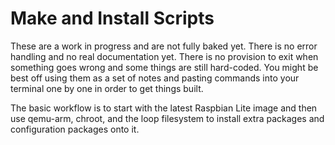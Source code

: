 # Make and Install Scripts

These are a work in progress and are not fully baked yet. There is no error handling and no real documentation yet. There is no provision to exit when something goes wrong and some things are still hard-coded. You might be best off using them as a set of notes and pasting commands into your terminal one by one in order to get things built.

The basic workflow is to start with the latest Raspbian Lite image and then use qemu-arm, chroot, and the loop filesystem to install extra packages and configuration packages onto it.
